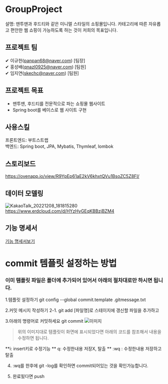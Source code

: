 # GroupProject
설명: 맨투맨과 후드티와 같은 미니멀 스타일의 쇼핑몰입니다.
카테고리에 따른 자유롭고 편안한 웹 쇼핑이 가능하도록 하는 것이 저희의 목표입니다.

## 프로젝트 팀
✔ 이규헌(panpan68@naver.com) [팀장]  
✔ 홍성배(qnazl0925@naver.com) [팀원]  
✔ 임지연(skechc@naver.com) [팀원] 

## 프로젝트 목표
+ 맨투맨, 후드티를 전문적으로 파는 쇼핑몰 웹사이트
+ Spring boot를 베이스로 웹 사이트 구현

## 사용스킬
프론트엔드: 부트스트랩  
백엔드: Spring boot, JPA, Mybatis, Thymleaf, lombok

## 스토리보드
https://ovenapp.io/view/R9YpEp61aE2kV6khxtQVu1BsoZC5Z8Fl/

## 데이터 모델링
![KakaoTalk_20221208_181815280](https://user-images.githubusercontent.com/101496219/206895009-c5900170-9f95-4c16-a4a0-2bd3bbcf3faf.jpg)
https://www.erdcloud.com/d/HYzHyGEqKBBzjBZM4

## 기능 명세서
[기능 명세서보기](https://docs.google.com/spreadsheets/d/1dZZ9WDroy_Z0zwEdAzWC1t3ZqnuLQOsLEObZysph8Hc/edit?usp=sharing)

# commit 템플릿 설정하는 방법
### 이미 템플릿 파일은 폴더에 추가되어 있어서 아래의 절차대로만 하시면 됩니다.

1.템플릿 설정하기
git config --global commit.template .gitmessage.txt

2.커밋 메시지 작성하기
2-1. git add [파일명]로 스테이지에 갱신할 파일을 추가하고

3.아래의 명령어로 커밋하세요
git commit
![이미지](https://user-images.githubusercontent.com/101496219/206132909-44df1208-ea95-4376-a4e5-4c3b0f97996b.png)
> 위의 이미지대로 템플릿이 화면에 표시되었다면 아래의 코드를 참조해서 내용을 수정하면 됩니다.

**i: insert키로 수정기능
** q: 수정한내용 저장X, 탈출
** :wq : 수정한내용 저장하고 탈출 

4. :wq를 한후에 git -log를 확인하면 commit되어있는 것을 확인가능합니다.

5. 완료됬다면 push
